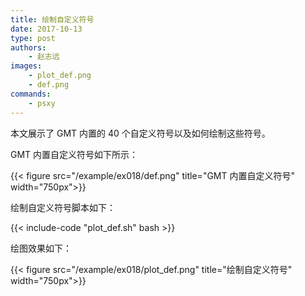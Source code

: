 ```yaml
---
title: 绘制自定义符号
date: 2017-10-13
type: post
authors:
    - 赵志远
images:
    - plot_def.png
    - def.png
commands:
    - psxy
---
```


本文展示了 GMT 内置的 40 个自定义符号以及如何绘制这些符号。

GMT 内置自定义符号如下所示：

{{< figure src="/example/ex018/def.png" title="GMT 内置自定义符号" width="750px">}}

绘制自定义符号脚本如下：

{{< include-code "plot_def.sh" bash >}}

绘图效果如下：

{{< figure src="/example/ex018/plot_def.png" title="绘制自定义符号" width="750px">}}
